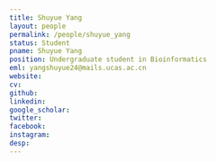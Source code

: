 ```yaml
---
title: Shuyue Yang
layout: people
permalink: /people/shuyue_yang
status: Student
pname: Shuyue Yang
position: Undergraduate student in Bioinformatics
eml: yangshuyue24@mails.ucas.ac.cn
website: 
cv: 
github:
linkedin:
google_scholar: 
twitter: 
facebook: 
instagram:
desp: 
---
```

